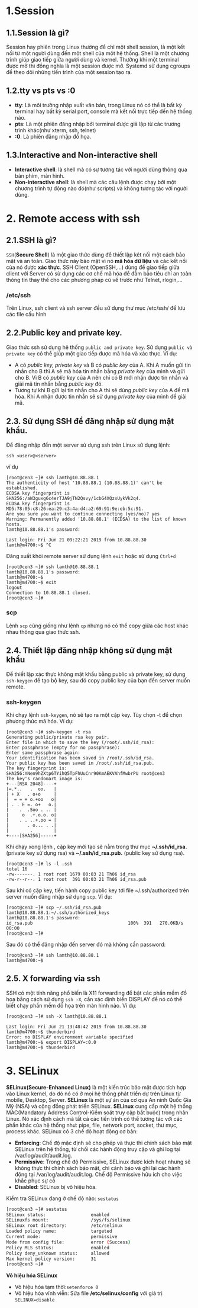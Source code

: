 # 1.Session
## 1.1.Session là gì?
Session hay phiên trong Linux thường để chỉ một shell session, là một kết nối từ một người dùng đến một shell của một hệ thống. Shell là một chương trình giúp giao tiếp giữa người dùng và kernel. Thường khi một terminal được mở thì đồng nghĩa là một session được mở. Systemd sử dụng cgroups để theo dõi những tiến trình của một session tạo ra.

## 1.2.tty vs pts vs :0
- **tty**: Là môi trường nhập xuất văn bản, trong Linux nó có thể là bất kỳ terminal hay bất kỳ serial port, console  mà kết nối trực tiếp đến hệ thống nào.
- **pts**: Là một phiên đăng nhập bởi terminal được giả lập từ các trương trình khác(như xterm, ssh, telnet)
- **:0**: Là phiên đăng nhập đồ họa.

## 1.3.Interactive and Non-interactive shell 
- **Interactive shell**: là shell mà có sự tương tác với người dùng thông qua bàn phím, màn hình.
- **Non-interactive shell**: là shell mà các câu lệnh được chạy bởi một chương trình tự động nào đó(như scripts) và không tương tác với người dùng.


# 2. Remote access with ssh
## 2.1.SSH là gì?
`SSH`(**Secure Shell**) là một giao thức dùng để thiết lập kêt nối một cách bảo mật và an toàn.
Giao thức này bảo mật vì nó **mã hóa dữ liệu** và các kết nối của nó được **xác thực**.
SSH Client (OpenSSH,...) dùng để giao tiếp giữa client với Server có sử dụng các cơ chế mã hóa để đảm bảo tiêu chí an toàn thông tin thay thế cho các phương pháp cũ về trước như Telnet, rlogin,...

### /etc/ssh
Trên Linux, ssh client và ssh server đều sử dụng thư mục /etc/ssh/ để lưu các file cấu hình 
## 2.2.Public key and private key.
Giao thức ssh sử dụng hệ thống `public and private key`. Sử dụng `public và private key` có thể giúp một giao tiếp được mã hóa và xác thực.
Ví dụ: 
- A có *public key, private key* và B có *public key* của A. Khi A muốn gửi tin nhắn cho B thì A sẽ mã hóa tin nhắn bằng *private key* của mình và gửi cho B. Vì B có *public key* của A nên chỉ có B mới nhận được tin nhắn và giải mã tin nhắn bằng *public key* đó. 
- Tương tự khi B gửi lại tin nhắn cho A thì sẽ dùng *public key* của A để mã hóa. Khi A nhận được tin nhắn sẽ sử dụng *private key* của mình để giải mã.


## 2.3. Sử dụng SSH để đăng nhập sử dụng mật khẩu.
Để đăng nhập đến một server sử dụng ssh trên Linux sử dụng lệnh:
```
ssh <user>@<server>
```
ví dụ 
```
[root@cen3 ~]# ssh lamth@10.88.88.1
The authenticity of host '10.88.88.1 (10.88.88.1)' can't be established.
ECDSA key fingerprint is SHA256:/aW3guxg6c4erTJA9jTN2Qsvy/1cbG4XQzxUykVk2q4.
ECDSA key fingerprint is MD5:78:05:c8:26:ea:29:c3:4a:d4:a2:69:91:9e:eb:5c:91.
Are you sure you want to continue connecting (yes/no)? yes 
Warning: Permanently added '10.88.88.1' (ECDSA) to the list of known hosts.
lamth@10.88.88.1's password: 

Last login: Fri Jun 21 09:22:21 2019 from 10.88.88.30
lamth@m4700:~$ ^C
```
Đăng xuất khỏi remote server sử dụng lệnh `exit` hoặc sử dụng `Ctrl+d`

```
[root@cen3 ~]# ssh lamth@10.88.88.1
lamth@10.88.88.1's password:
lamth@m4700:~$
lamth@m4700:~$ exit
logout
Connection to 10.88.88.1 closed.
[root@cen3 ~]# 

```
### scp
Lệnh `scp` cũng giống như lệnh `cp` nhưng nó có thể copy giữa các host khác nhau thông qua giao thức ssh.

## 2.4. Thiết lập đăng nhập không sử dụng mật khẩu
Để thiết lập xác thực không mật khẩu bằng public và private key, sử dụng `ssh-keygen` để tạo bộ key, sau đó copy public key của bạn đến server muốn remote.
### ssh-keygen
Khi chạy lệnh `ssh-keygen`, nó sẽ tạo ra một cặp key. Tùy chọn -t để chọn phương thức mã hóa.
Ví dụ:
```
[root@cen3 ~]# ssh-keygen -t rsa
Generating public/private rsa key pair.
Enter file in which to save the key (/root/.ssh/id_rsa): 
Enter passphrase (empty for no passphrase): 
Enter same passphrase again: 
Your identification has been saved in /root/.ssh/id_rsa.
Your public key has been saved in /root/.ssh/id_rsa.pub.
The key fingerprint is:
SHA256:YNen9hZXtp6TYihQ5TpFhUuCnr90KmAEKVAhfMwbrPU root@cen3
The key's randomart image is:
+---[RSA 2048]----+
|=.*..   .  oo.   |
| + X   . o+o     |
|  = = + o.+oo   o|
| . . E =. o+   o.|
|    .  .Soo . .. |
|     o  .+.o.o. o|
|    . . ..+.oo = |
|       . o... . .|
|        .        |
+----[SHA256]-----+
```
Khi chạy xong lệnh , cặp key mới tạo sẽ nằm trong thư mục **~/.ssh/id_rsa.** (private key sử dụng rsa) và **~/.ssh/id_rsa.pub.** (public key sử dụng rsa).
```
[root@cen3 ~]# ls -l .ssh
total 16
-rw-------. 1 root root 1679 00:03 21 Th06 id_rsa
-rw-r--r--. 1 root root  391 00:03 21 Th06 id_rsa.pub
```
Sau khi có cặp key, tiến hành copy public key tới file ~/.ssh/authorized trên server muốn đăng nhập sử dụng `scp`.
Ví dụ:
```
[root@cen3 ~]# scp ~/.ssh/id_rsa.pub lamth@10.88.88.1:~/.ssh/authorized_keys 
lamth@10.88.88.1's password: 
id_rsa.pub                                    100%  391   270.0KB/s   00:00    
[root@cen3 ~]# 
```
Sau đó có thể đăng nhập đến server đó mà không cần password:
```
[root@cen3 ~]# ssh lamth@10.88.88.1
lamth@m4700:~$ 
```

## 2.5. X forwarding via ssh
SSH có một tính năng phổ biến là X11 forwarding để bật các phần mềm đồ họa bằng cách sử dụng `ssh -X`, cần xác định biến DISPLAY để nó có thể biết chạy phần mềm đồ họa trên màn hình nào.
Ví dụ:
```
[root@cen3 ~]# ssh -X lamth@10.88.88.1

Last login: Fri Jun 21 13:48:42 2019 from 10.88.88.30
lamth@m4700:~$ thunderbird 
Error: no DISPLAY environment variable specified
lamth@m4700:~$ export DISPLAY=:0.0 
lamth@m4700:~$ thunderbird 

```

# 3. SELinux
**SELinux(Secure-Enhanced Linux)** là một kiến trúc bảo mật được tích hợp vào Linux kernel, do đó nó có ở mọi hệ thống phát triển dự trên Linux từ mobile, Desktop, Server. **SELinux** là một sự án của cơ qua An ninh Quốc Gia Mỹ (NSA) và cộng đồng phát triển SELinux.
**SELinux** cung cấp một hệ thống MAC(Mandatory Address Control-Kiểm soát truy cập bắt buộc) trong nhân Linux. Nó xác định cách mà tất cả các tiến trình có thể tương tác với các phần khác của hệ thống như: pipe, file, network port, socket, thư mục, process khác. 
SELinux có 3 chế độ hoạt động cơ bản:
- **Enforcing**: Chế độ mặc định sẽ cho phép và thực thi chính sách bảo mật SELinux trên hệ thống, từ chối các hành động truy cập và ghi log tại /var/log/audit/audit.log.
- **Permissive**: Trong chế độ Permissive, SELinux được kích hoạt nhưng sẽ không thực thi chính sách bảo mật, chỉ cảnh báo và ghi lại các hành động tại /var/log/audit/audit.log. Chế độ Permissive hữu ích cho việc khắc phục sự cố
- **Disabled**: SELinux bị vô hiệu hóa.

Kiểm tra SELinux đang ở chế độ nào: `sestatus`
```bash
[root@cen3 ~]# sestatus
SELinux status:                 enabled
SELinuxfs mount:                /sys/fs/selinux
SELinux root directory:         /etc/selinux
Loaded policy name:             targeted
Current mode:                   permissive
Mode from config file:          error (Success)
Policy MLS status:              enabled
Policy deny_unknown status:     allowed
Max kernel policy version:      31
[root@cen3 ~]# 
```
**Vô hiệu hóa SELinux**
- Vô hiệu hóa tạm thời:`setenforce 0`
- Vô hiệu hóa vĩnh viễn: Sửa file **/etc/selinux/config** với giá trị `SELINUX=disable`